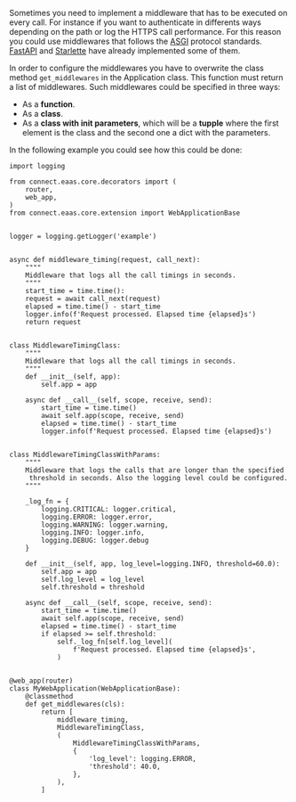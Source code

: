 Sometimes you need to implement a middleware that has to be executed on every call. For instance if
 you want to authenticate in differents ways depending on the path or log the HTTPS call performance. For this
 reason you could use middlewares that follows the 
  [ASGI](https://asgi.readthedocs.io/en/latest/specs/main.html) protocol standards.
  [FastAPI](https://fastapi.tiangolo.com/advanced/middleware/) and
   [Starlette](https://www.starlette.io/middleware/) have already implemented some of them.

In order to configure the middlewares you have to overwrite the class method `get_middlewares` in
 the Application class. This function must return a list of middlewares. Such middlewares could be
 specified in three ways:

 - As a **function**.
 - As a **class**.
 - As a **class with init parameters**, which will be a **tupple** where the first element is the class and
    the second one a dict with the parameters.

In the following example you could see how this could be done:

```py3
import logging

from connect.eaas.core.decorators import (
    router,
    web_app,
)
from connect.eaas.core.extension import WebApplicationBase


logger = logging.getLogger('example')


async def middleware_timing(request, call_next):
    """"
    Middleware that logs all the call timings in seconds.
    """"
    start_time = time.time():
    request = await call_next(request)
    elapsed = time.time() - start_time
    logger.info(f'Request processed. Elapsed time {elapsed}s')
    return request


class MiddlewareTimingClass:
    """"
    Middleware that logs all the call timings in seconds.
    """"
    def __init__(self, app):
        self.app = app

    async def __call__(self, scope, receive, send):
        start_time = time.time()
        await self.app(scope, receive, send)
        elapsed = time.time() - start_time
        logger.info(f'Request processed. Elapsed time {elapsed}s')


class MiddlewareTimingClassWithParams:
    """"
    Middleware that logs the calls that are longer than the specified
     threshold in seconds. Also the logging level could be configured.
    """"
    
    _log_fn = {
        logging.CRITICAL: logger.critical,
        logging.ERROR: logger.error,
        logging.WARNING: logger.warning,
        logging.INFO: logger.info,
        logging.DEBUG: logger.debug
    }

    def __init__(self, app, log_level=logging.INFO, threshold=60.0):
        self.app = app
        self.log_level = log_level
        self.threshold = threshold

    async def __call__(self, scope, receive, send):
        start_time = time.time()
        await self.app(scope, receive, send)
        elapsed = time.time() - start_time
        if elapsed >= self.threshold:
            self._log_fn[self.log_level](
                f'Request processed. Elapsed time {elapsed}s',
            )


@web_app(router)
class MyWebApplication(WebApplicationBase):
    @classmethod
    def get_middlewares(cls):
        return [
            middleware_timing,
            MiddlewareTimingClass,
            (
                MiddlewareTimingClassWithParams,
                {
                    'log_level': logging.ERROR,
                    'threshold': 40.0,
                },
            ),
        ]
```
